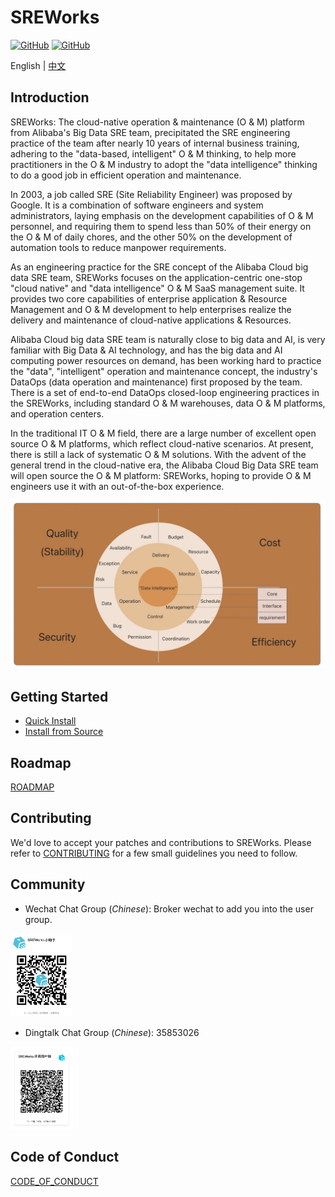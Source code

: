 # SREWorks

[![GitHub](https://img.shields.io/github/license/alibaba/sreworks)](./LICENSE)
[![GitHub](https://img.shields.io/github/repo-size/alibaba/sreworks)](#)

English | [中文](README-CN.md)

## Introduction

SREWorks: The cloud-native operation & maintenance (O & M) platform from Alibaba's Big Data SRE team, precipitated the SRE engineering practice of the team after nearly 10 years of internal business training, adhering to the "data-based, intelligent" O & M thinking, to help more practitioners in the O & M industry to adopt the "data intelligence" thinking to do a good job in efficient operation and maintenance.

In 2003, a job called SRE (Site Reliability Engineer) was proposed by Google. It is a combination of software engineers and system administrators, laying emphasis on the development capabilities of O & M personnel, and requiring them to spend less than 50% of their energy on the O & M of daily chores, and the other 50% on the development of automation tools to reduce manpower requirements.

As an engineering practice for the SRE concept of the Alibaba Cloud big data SRE team, SREWorks focuses on the application-centric one-stop "cloud native" and "data intelligence" O & M SaaS management suite. It provides two core capabilities of enterprise application & Resource Management and O & M development to help enterprises realize the delivery and maintenance of cloud-native applications & Resources.


Alibaba Cloud big data SRE team is naturally close to big data and AI, is very familiar with Big Data & AI technology, and has the big data and AI computing power resources on demand, has been working hard to practice the "data", "intelligent" operation and maintenance concept, the industry's DataOps (data operation and maintenance) first proposed by the team. There is a set of end-to-end DataOps closed-loop engineering practices in the SREWorks, including standard O & M warehouses, data O & M platforms, and operation centers.

In the traditional IT O & M field, there are a large number of excellent open source O & M platforms, which reflect cloud-native scenarios. At present, there is still a lack of systematic O & M solutions. With the advent of the general trend in the cloud-native era, the Alibaba Cloud Big Data SRE team will open source the O & M platform: SREWorks, hoping to provide O & M engineers use it with an out-of-the-box experience.

![image.png](paas/sw-frontend/docs/pictures/1650211430987-0df2e965-cb01-4509-a1fd-20b248db6a84.png)

## Getting Started

- [Quick Install](/paas/sw-frontend/docs/documents/rr5g10.md)
- [Install from Source](/paas/sw-frontend/docs/documents/mzz07m.md)

## Roadmap

[ROADMAP](ROADMAP.md)

## Contributing

We'd love to accept your patches and contributions to SREWorks. Please refer to [CONTRIBUTING](CONTRIBUTING.md) for a few small guidelines you need to follow.

## Community

- Wechat Chat Group (*Chinese*): Broker wechat to add you into the user group.

<img src="/paas/sw-frontend/src/publicMedia/weixin.jpg" width="100" />

- Dingtalk Chat Group (*Chinese*): 35853026

<img src="/paas/sw-frontend/src/publicMedia/ding.jpg" width="100" />

## Code of Conduct

[CODE_OF_CONDUCT](CODE_OF_CONDUCT.md)
